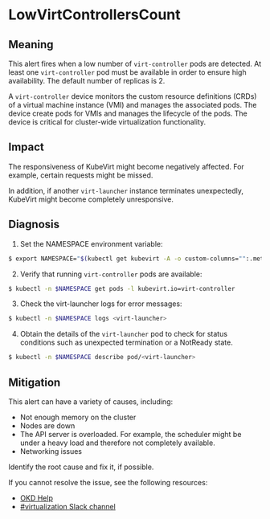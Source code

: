 <!-- Edited by Jiří Herrmann, 9 Nov 2022 -->

# LowVirtControllersCount

## Meaning

This alert fires when a low number of `virt-controller` pods are detected. At least one `virt-controller` pod must be available in order to ensure high availability. The default number of replicas is 2.

A `virt-controller` device monitors the custom resource definitions (CRDs) of a virtual machine instance (VMI) and manages the associated pods. The device create pods for VMIs and manages the lifecycle of the pods. The device is critical for cluster-wide virtualization functionality.

## Impact

The responsiveness of KubeVirt might become negatively affected. For example, certain requests might be missed.

In addition, if another `virt-launcher` instance terminates unexpectedly, KubeVirt might become completely unresponsive.

## Diagnosis
1. Set the NAMESPACE environment variable:
```bash
$ export NAMESPACE="$(kubectl get kubevirt -A -o custom-columns="":.metadata.namespace)"
```

2. Verify that running `virt-controller` pods are available:
```bash
$ kubectl -n $NAMESPACE get pods -l kubevirt.io=virt-controller
```

3. Check the virt-launcher logs for error messages:
```bash
$ kubectl -n $NAMESPACE logs <virt-launcher>
```

4. Obtain the details of the `virt-launcher` pod to check for status conditions such as unexpected termination or a NotReady state.
```bash
$ kubectl -n $NAMESPACE describe pod/<virt-launcher>
```

## Mitigation

This alert can have a variety of causes, including:

- Not enough memory on the cluster
- Nodes are down
- The API server is overloaded. For example, the scheduler might be under a heavy load and therefore not completely available.
- Networking issues

Identify the root cause and fix it, if possible.

<!--DS: If you cannot resolve the issue, log in to the link:https://access.redhat.com[Customer Portal] and open a support case, attaching the artifacts gathered during the Diagnosis procedure.-->
<!--USstart-->
If you cannot resolve the issue, see the following resources:

- [OKD Help](https://www.okd.io/help/)
- [#virtualization Slack channel](https://kubernetes.slack.com/channels/virtualization)
<!--USend-->